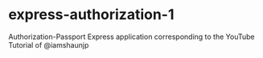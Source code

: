 # express-authorization-1
Authorization-Passport Express application corresponding to the YouTube Tutorial of @iamshaunjp
